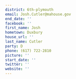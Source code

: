 ```yaml
---
district: 6th-plymouth
email: Josh.Cutler@mahouse.gov
end_date: ''
facebook: ''
first_name: Josh
hometown: Duxbury
house_url: ''
last_name: Cutler
party: D
phone: (617) 722-2810
picture: ''
start_date: ''
twitter: ''
website: ''
---
```

